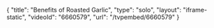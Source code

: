 {
    "title": "Benefits of Roasted Garlic",
    "type": "solo",
    "layout": "iframe-static",
    "videoId": "6660579",
    "url": "\/tvpembed\/6660579"
}